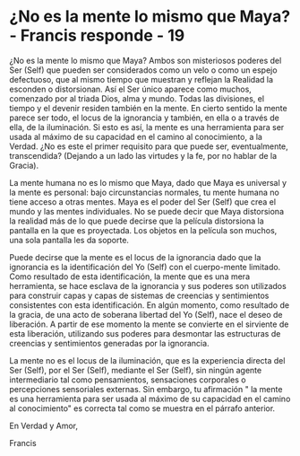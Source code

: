 # ¿No es la mente lo mismo que Maya? - Francis responde - 19  

&iquest;No es la mente lo mismo que Maya? Ambos son misteriosos poderes del Ser (Self) que pueden ser considerados como un velo o como un espejo defectuoso, que al mismo tiempo que muestran y reflejan la Realidad la esconden o distorsionan. As&iacute; el Ser &uacute;nico aparece como muchos, comenzado por al triada Dios, alma y mundo. Todas las divisiones, el tiempo y el devenir residen tambi&eacute;n en la mente. En cierto sentido la mente parece ser todo, el locus de la ignorancia y tambi&eacute;n, en ella o a trav&eacute;s de ella, de la iluminaci&oacute;n. Si esto es as&iacute;, la mente es una herramienta para ser usada al m&aacute;ximo de su capacidad en el camino al conocimiento, a la Verdad. &iquest;No es este el primer requisito para que puede ser, eventualmente, transcendida? (Dejando a un lado las virtudes y la fe, por no hablar de la Gracia).

La mente humana no es lo mismo que Maya, dado que Maya es universal y la mente es personal: bajo circunstancias normales, tu mente humana no tiene acceso a otras mentes. Maya es el poder del Ser (Self) que crea el mundo y las mentes individuales. No se puede decir que Maya distorsiona la realidad m&aacute;s de lo que puede decirse que la pel&iacute;cula distorsiona la pantalla en la que es proyectada. Los objetos en la pel&iacute;cula son muchos, una sola pantalla les da soporte.

Puede decirse que la mente es el locus de la ignorancia dado que la ignorancia es la identificaci&oacute;n del Yo (Self) con el cuerpo-mente limitado. Como resultado de esta identificaci&oacute;n, la mente que es una mera herramienta, se hace esclava de la ignorancia y sus poderes son utilizados para construir capas y capas de sistemas de creencias y sentimientos consistentes con esta identificaci&oacute;n. En alg&uacute;n momento, como resultado de la gracia, de una acto de soberana libertad del Yo (Self), nace el deseo de liberaci&oacute;n. A partir de ese momento la mente se convierte en el sirviente de esta liberaci&oacute;n, utilizando sus poderes para desmontar las estructuras de creencias y sentimientos generadas por la ignorancia.

La mente no es el locus de la iluminaci&oacute;n, que es la experiencia directa del Ser (Self), por el Ser (Self), mediante el Ser (Self), sin ning&uacute;n agente intermediario tal como pensamientos, sensaciones corporales o percepciones sensoriales externas. Sin embargo, tu afirmaci&oacute;n " la mente es una herramienta para ser usada al m&aacute;ximo de su capacidad en el camino al conocimiento" es correcta tal como se muestra en el p&aacute;rrafo anterior.

En Verdad y Amor,

Francis

